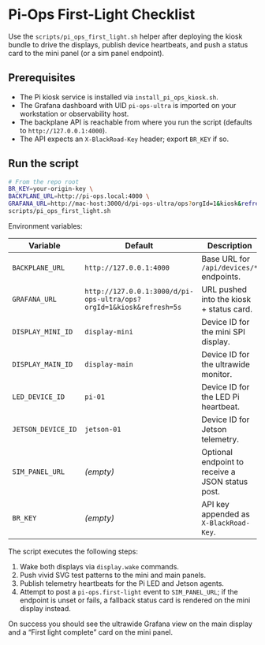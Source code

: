 # Pi-Ops First-Light Checklist

Use the `scripts/pi_ops_first_light.sh` helper after deploying the kiosk
bundle to drive the displays, publish device heartbeats, and push a status
card to the mini panel (or a sim panel endpoint).

## Prerequisites

- The Pi kiosk service is installed via `install_pi_ops_kiosk.sh`.
- The Grafana dashboard with UID `pi-ops-ultra` is imported on your
  workstation or observability host.
- The backplane API is reachable from where you run the script
  (defaults to `http://127.0.0.1:4000`).
- The API expects an `X-BlackRoad-Key` header; export `BR_KEY` if so.

## Run the script

```sh
# From the repo root
BR_KEY=your-origin-key \
BACKPLANE_URL=http://pi-ops.local:4000 \
GRAFANA_URL=http://mac-host:3000/d/pi-ops-ultra/ops?orgId=1&kiosk&refresh=5s \
scripts/pi_ops_first_light.sh
```

Environment variables:

| Variable            | Default                                                              | Description |
| ------------------- | -------------------------------------------------------------------- | ----------- |
| `BACKPLANE_URL`     | `http://127.0.0.1:4000`                                              | Base URL for `/api/devices/*` endpoints. |
| `GRAFANA_URL`       | `http://127.0.0.1:3000/d/pi-ops-ultra/ops?orgId=1&kiosk&refresh=5s` | URL pushed into the kiosk + status card. |
| `DISPLAY_MINI_ID`   | `display-mini`                                                       | Device ID for the mini SPI display. |
| `DISPLAY_MAIN_ID`   | `display-main`                                                       | Device ID for the ultrawide monitor. |
| `LED_DEVICE_ID`     | `pi-01`                                                              | Device ID for the LED Pi heartbeat. |
| `JETSON_DEVICE_ID`  | `jetson-01`                                                          | Device ID for Jetson telemetry. |
| `SIM_PANEL_URL`     | *(empty)*                                                            | Optional endpoint to receive a JSON status post. |
| `BR_KEY`            | *(empty)*                                                            | API key appended as `X-BlackRoad-Key`. |

The script executes the following steps:

1. Wake both displays via `display.wake` commands.
2. Push vivid SVG test patterns to the mini and main panels.
3. Publish telemetry heartbeats for the Pi LED and Jetson agents.
4. Attempt to post a `pi-ops.first-light` event to `SIM_PANEL_URL`; if the
   endpoint is unset or fails, a fallback status card is rendered on the
   mini display instead.

On success you should see the ultrawide Grafana view on the main display
and a “First light complete” card on the mini panel.
